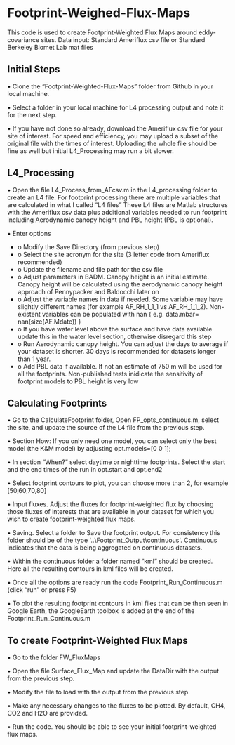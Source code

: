 # Footprint-Weighed-Flux-Maps
This code is used to create Footprint-Weighted Flux Maps around eddy-covariance sites.
Data input: Standard Ameriflux csv file or Standard Berkeley Biomet Lab mat files

## Initial Steps

•	Clone the “Footprint-Weighted-Flux-Maps” folder from Github in your local machine.

•	Select a folder in your local machine for L4 processing output and note it for the next step.

•	If you have not done so already, download the Ameriflux csv file for your site of interest. For speed and efficiency, you may upload a subset of the original file with the times of interest. Uploading the whole file should be fine as well but initial L4_Processing may run a bit slower.

## L4_Processing
•	Open the file L4_Process_from_AFcsv.m in the L4_processing folder to create an L4 file. For footprint processing there are multiple variables that are calculated in what I called “L4 files” These L4 files are Matlab structures with the Ameriflux csv data plus additional variables needed to run footprint including Aerodynamic canopy height and PBL height (PBL is optional).

•	Enter options
* o	Modify the Save Directory (from previous step)
* o	Select the site acronym for the site (3 letter code from Ameriflux recommended) 
* o	Update the filename and file path for the csv file
* o	Adjust parameters in BADM. Canopy height is an initial estimate. Canopy height will be calculated using the aerodynamic canopy height approach of Pennypacker and Baldocchi later on
* o	Adjust the variable names in data if needed. Some variable may have slightly different names (for example AF_RH_1_1_1 vs AF_RH_1_1_2). Non-existent variables can be populated with nan { e.g. data.mbar= nan(size(AF.Mdate)) }
* o	If you have water level above the surface and have data available update this in the water level section, otherwise disregard this step
* o	Run Aerodynamic canopy height. You can adjust the days to average if your dataset is shorter. 30 days is recommended for datasets longer than 1 year.
* o	Add PBL data if available. If not an estimate of 750 m will be used for all the footprints. Non-published tests inidicate the sensitivity of footprint models to PBL height is very low

## Calculating Footprints
•	Go to the CalculateFootprint folder, Open FP_opts_continuous.m, select the site, and update the source of the L4 file from the previous step.

•	Section How: If you only need one model, you can select only the best model (the K&M model) by adjusting opt.models=[0 0 1];

•	In section “When?” select daytime or nighttime footprints. Select the start and the end times of the run in opt.start and opt.end2

•	Select footprint contours to plot, you can choose more than 2, for example [50,60,70,80]

•	Input fluxes. Adjust the fluxes for footprint-weighted flux by choosing those fluxes of interests that are available in your dataset for which you wish to create footprint-weighted flux maps. 

•	Saving. Select a folder to Save the footprint output. For consistency this folder should be of the type '..\Footprint_Output\continuous\'. Continuous indicates that the data is being aggregated on continuous datasets. 

•	Within the continuous folder a folder named ”kml” should be created. Here all the resulting contours in kml files will be created.

•	Once all the options are ready run the code Footprint_Run_Continuous.m (click “run” or press F5)

•	To plot the resulting footprint contours in kml files that can be then seen in Google Earth, the GoogleEarth toolbox is added at the end of the Footprint_Run_Continuous.m

## To create Footprint-Weighted Flux Maps

•	Go to the folder FW_FluxMaps

•	Open the file Surface_Flux_Map and update the DataDir with the output from the previous step.

•	Modify the file to load with the output from the previous step.

•	Make any necessary changes to the fluxes to be plotted. By default, CH4, CO2 and H2O are provided.

•	Run the code. You should be able to see your initial footprint-weighted flux maps.
